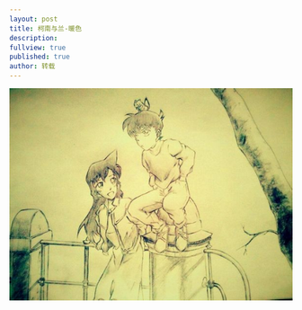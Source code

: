 ```yaml
---
layout: post
title: 柯南与兰-暖色
description:
fullview: true
published: true
author: 转载
---
```



![柯南与兰-暖色](/images/sketches/others/2014/1.jpg)
